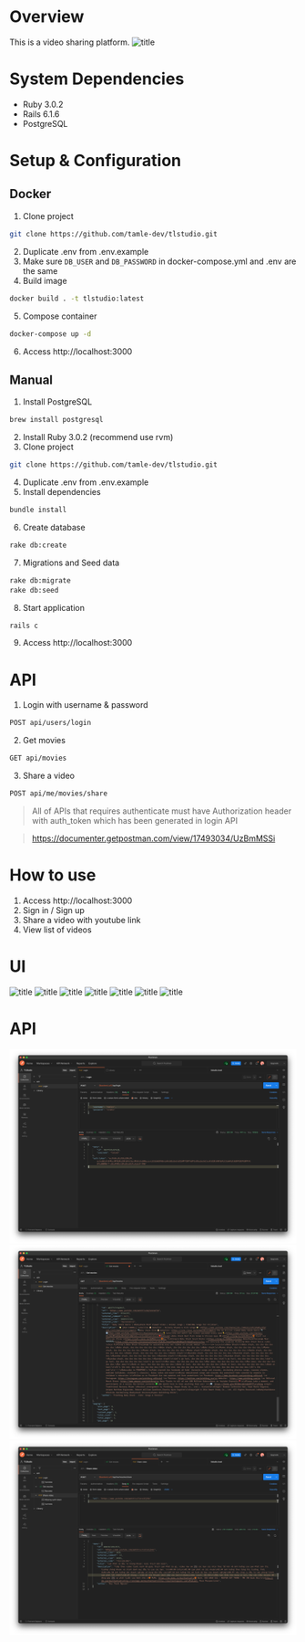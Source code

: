 # Overview
This is a video sharing platform.
![title](screenshots/video-feed.png)
# System Dependencies
- Ruby 3.0.2
- Rails 6.1.6
- PostgreSQL
# Setup & Configuration
## Docker
1. Clone project
```sh
git clone https://github.com/tamle-dev/tlstudio.git
```
2. Duplicate .env from .env.example
3. Make sure `DB_USER` and `DB_PASSWORD` in docker-compose.yml and .env are the same
4. Build image
```sh
docker build . -t tlstudio:latest
```
5. Compose container
```sh
docker-compose up -d
```
6. Access http://localhost:3000
## Manual
1. Install PostgreSQL
```sh
brew install postgresql
```
2. Install Ruby 3.0.2 (recommend use rvm)
3. Clone project
```sh
git clone https://github.com/tamle-dev/tlstudio.git
```
4. Duplicate .env from .env.example
5. Install dependencies
```sh
bundle install
```
6. Create database
```sh
rake db:create
```
7. Migrations and Seed data
```sh
rake db:migrate
rake db:seed
```
8. Start application
```sh
rails c
```
9. Access http://localhost:3000
# API
1. Login with username & password
```sh
POST api/users/login
```
2. Get movies
```sh
GET api/movies
```
3. Share a video
```sh
POST api/me/movies/share
```
> All of APIs that requires authenticate must have Authorization header with auth_token which has been generated in login API

> https://documenter.getpostman.com/view/17493034/UzBmMSSi
# How to use
1. Access http://localhost:3000
2. Sign in / Sign up
3. Share a video with youtube link
4. View list of videos
# UI
![title](screenshots/welcome.png)
![title](screenshots/login.png)
![title](screenshots/sign-up.png)
![title](screenshots/logged-in.png)
![title](screenshots/how-many-video-that-you-shared.png)
![title](screenshots/share-a-video.png)
![title](screenshots/video-feed.png)
# API
![title](screenshots/api-login.png)
![title](screenshots/api-get-movies.png)
![title](screenshots/api-share-video.png)